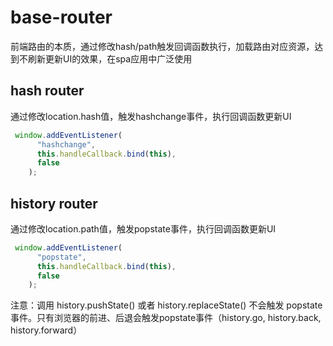 # base-router
前端路由的本质，通过修改hash/path触发回调函数执行，加载路由对应资源，达到不刷新更新UI的效果，在spa应用中广泛使用
## hash router
通过修改location.hash值，触发hashchange事件，执行回调函数更新UI
```typescript
 window.addEventListener(
      "hashchange",
      this.handleCallback.bind(this),
      false
    );
```
## history router
通过修改location.path值，触发popstate事件，执行回调函数更新UI
```typescript
 window.addEventListener(
      "popstate",
      this.handleCallback.bind(this),
      false
    );
```
注意：调用 history.pushState() 或者 history.replaceState() 不会触发 popstate 事件。只有浏览器的前进、后退会触发popstate事件（history.go, history.back, history.forward）